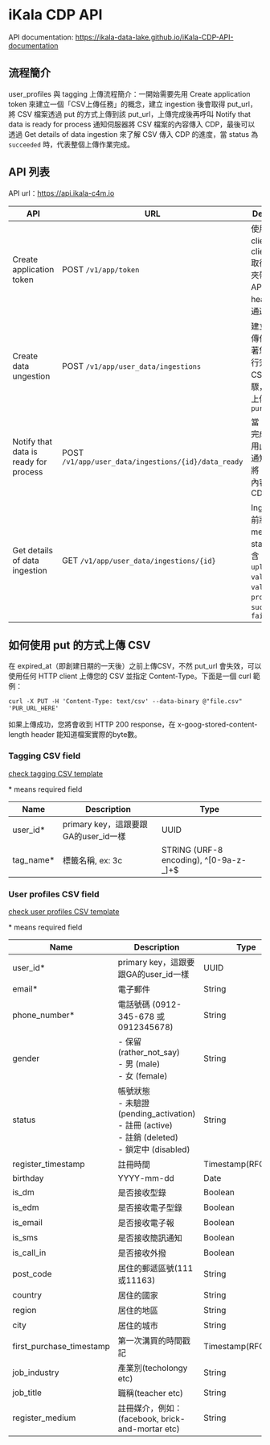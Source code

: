 iKala CDP API
===

API documentation: https://ikala-data-lake.github.io/iKala-CDP-API-documentation

## 流程簡介
user_profiles 與 tagging 上傳流程簡介：一開始需要先用 Create application token 來建立一個「CSV上傳任務」的概念，建立 ingestion 後會取得 put_url，將 CSV 檔案透過 put 的方式上傳到該 put_url，上傳完成後再呼叫  Notify that data is ready for process 通知伺服器將 CSV 檔案的內容傳入 CDP，最後可以透過 Get details of data ingestion 來了解 CSV 傳入 CDP 的進度，當 status 為 `succeeded` 時，代表整個上傳作業完成。

## API 列表

API url：https://api.ikala-c4m.io

|API|URL|Description|
|-|-|-|
| Create application token| POST `/v1/app/token`| 使用 client_id 與 client_secret 取得 token，夾帶在其他 API 的 header 中來通過認證|
| Create data ungestion| POST `/v1/app/user_data/ingestions` |建立一個上傳任務，接著您必須自行完成上傳 CSV 的步驟，將檔案上傳到 `pur_url`|
| Notify that data is ready for process| POST `/v1/app/user_data/ingestions/{id}/data_ready`| 當 CSV 上傳完成後，使用此API主動通知伺服器將 CSV 檔案內容傳入 CDP|
| Get details of data ingestion|GET `/v1/app/user_data/ingestions/{id}`| Ingestion 目前狀態與 meta data，status 值包含 `created`, `uploaded`, `validating`, `validated`, `processing`, `succeeded`, `failed`|

## 如何使用 put 的方式上傳 CSV

在 expired_at（即創建日期的一天後）之前上傳CSV，不然 put_url 會失效，可以使用任何 HTTP client 上傳您的 CSV 並指定 Content-Type。下面是一個 curl 範例：

`curl -X PUT -H 'Content-Type: text/csv' --data-binary @"file.csv" 'PUR_URL_HERE'`

如果上傳成功，您將會收到 HTTP 200 response，在 x-goog-stored-content-length header 能知道檔案實際的byte數。

### Tagging CSV field

[check tagging CSV template](./tagging_CSV_template.csv)

\* means required field

|Name|Description|Type|
|-|-|-|
|user_id*|primary key，這跟要跟GA的user_id一樣|UUID|
|tag_name*| 標籤名稱, ex: 3c | STRING (URF-8 encoding), ^[0-9a-z\-_]+$|

### User profiles CSV field

[check user profiles CSV template](./user_profiles_CSV_template.csv)

\* means required field

|Name|Description|Type|
|-|-|-|
|user_id*|primary key，這跟要跟GA的user_id一樣|UUID|
|email*|電子郵件|String|
|phone_number*|電話號碼 (0912-345-678 或 0912345678)|String|
|gender|- 保留 (rather_not_say)<br> - 男 (male)<br> - 女 (female) |String|
|status| 帳號狀態<br> - 未驗證 (pending_activation)<br> - 註冊 (active)<br> - 註銷 (deleted)<br> - 鎖定中 (disabled) |String|
|register_timestamp|註冊時間|Timestamp(RFC3339)|
|birthday|YYYY-mm-dd|Date|
|is_dm|是否接收型錄|Boolean|
|is_edm|是否接收電子型錄|Boolean|
|is_email|是否接收電子報|Boolean|
|is_sms|是否接收簡訊通知|Boolean|
|is_call_in|是否接收外撥|Boolean|
|post_code|居住的郵遞區號(111或11163)|String|
|country|居住的國家|String|
|region|居住的地區|String|
|city|居住的城市|String|
|first_purchase_timestamp|第一次溝買的時間戳記|Timestamp(RFC3339)|
|job_industry|產業別(techolongy etc)|String|
|job_title|職稱(teacher etc)|String|
|register_medium|註冊媒介，例如：(facebook, brick-and-mortar etc) |String|
